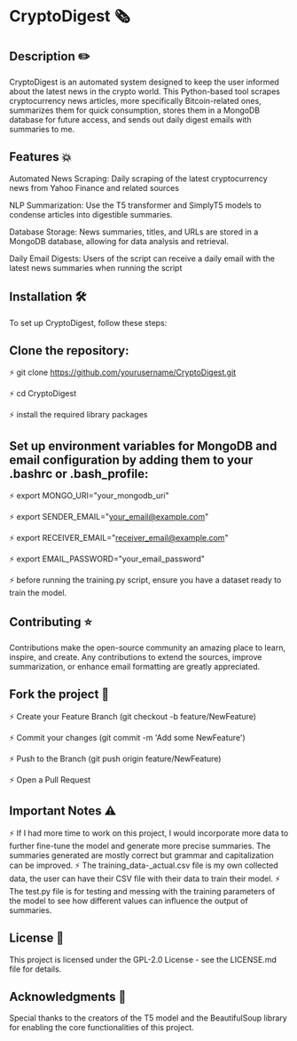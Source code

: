 # CryptoDigest 🗞

## Description ✏️

CryptoDigest is an automated system designed to keep the user informed about the latest news in the crypto world. This Python-based tool scrapes cryptocurrency news articles, more specifically Bitcoin-related ones, summarizes them for quick consumption, stores them in a MongoDB database for future access, and sends out daily digest emails with summaries to me.

## Features 💥

Automated News Scraping: Daily scraping of the latest cryptocurrency news from Yahoo Finance and related sources

NLP Summarization: Use the T5 transformer and SimplyT5 models to condense articles into digestible summaries.

Database Storage: News summaries, titles, and URLs are stored in a MongoDB database, allowing for data analysis and retrieval.

Daily Email Digests: Users of the script can receive a daily email with the latest news summaries when running the script

## Installation 🛠

To set up CryptoDigest, follow these steps:

## Clone the repository:

⚡ git clone https://github.com/yourusername/CryptoDigest.git

⚡ cd CryptoDigest

⚡ install the required library packages

## Set up environment variables for MongoDB and email configuration by adding them to your .bashrc or .bash_profile:

⚡ export MONGO_URI="your_mongodb_uri"

⚡ export SENDER_EMAIL="your_email@example.com"

⚡ export RECEIVER_EMAIL="receiver_email@example.com"

⚡ export EMAIL_PASSWORD="your_email_password"

⚡ before running the training.py script, ensure you have a dataset ready to train the model.

## Contributing ⭐️

Contributions make the open-source community an amazing place to learn, inspire, and create. Any contributions to extend the sources, improve summarization, or enhance email formatting are greatly appreciated.

## Fork the project 🍴

⚡ Create your Feature Branch (git checkout -b feature/NewFeature)

⚡ Commit your changes (git commit -m 'Add some NewFeature')

⚡ Push to the Branch (git push origin feature/NewFeature)

⚡ Open a Pull Request

## Important Notes ⚠️

⚡ If I had more time to work on this project, I would incorporate more data to further fine-tune the model and generate more precise summaries. The summaries generated are mostly correct but grammar and capitalization can be improved.
⚡ The training_data-_actual.csv file is my own collected data, the user can have their CSV file with their data to train their model.
⚡ The test.py file is for testing and messing with the training parameters of the model to see how different values can influence the output of summaries.

## License 🪪

This project is licensed under the GPL-2.0 License - see the LICENSE.md file for details.

## Acknowledgments 🍁

Special thanks to the creators of the T5 model and the BeautifulSoup library for enabling the core functionalities of this project.
